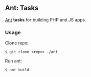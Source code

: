 ## Ant: Tasks

[Ant](http://ant.apache.org/) **tasks** for building PHP and JS apps.

### Usage

Clone repo:
    
    $ git clone <repo> ./ant

Run ant:

    $ ant build
